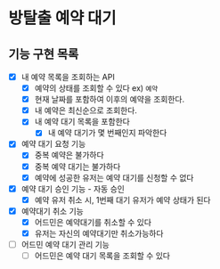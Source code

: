 #  방탈출 예약 대기

## 기능 구현 목록

- [x] 내 예약 목록을 조회하는 API
  - [x] 예약의 상태를 조회할 수 있다 ex) `예약`
  - [x] 현재 날짜를 포함하여 이후의 예약을 조회한다. 
  - [x] 내 예약은 최신순으로 조회한다.
  - [x] 내 예약 대기 목록을 포함한다
    - [x] 내 예약 대기가 몇 번째인지 파악한다

- [x] 예약 대기 요청 기능
  - [x] 중복 예약은 불가하다
  - [x] 중복 예약 대기는 불가하다
  - [x] 예약에 성공한 유저는 예약 대기를 신청할 수 없다
  
- [x] 예약 대기 승인 기능 - 자동 승인
  - [x] 예약 유저 취소 시, 1번째 대기 유저가 예약 상태가 된다

- [x] 예약대기 취소 기능
  - [x] 어드민은 예약대기를 취소할 수 있다
  - [x] 유저는 자신의 예약대기만 취소가능하다

- [ ] 어드민 예약 대기 관리 기능
  - [ ] 어드민은 예약 대기 목록을 조회할 수 있다
